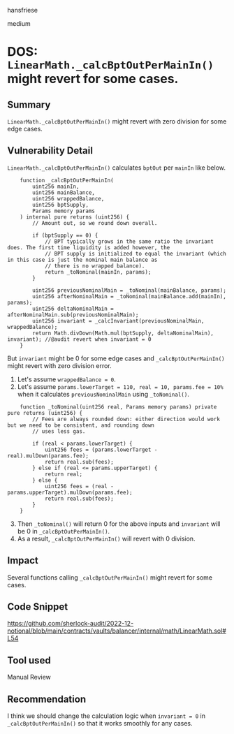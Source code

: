 hansfriese

medium

# DOS: `LinearMath._calcBptOutPerMainIn()` might revert for some cases.

## Summary
`LinearMath._calcBptOutPerMainIn()` might revert with zero division for some edge cases.

## Vulnerability Detail
`LinearMath._calcBptOutPerMainIn()` calculates `bptOut` per `mainIn` like below.

```solidity
    function _calcBptOutPerMainIn(
        uint256 mainIn,
        uint256 mainBalance,
        uint256 wrappedBalance,
        uint256 bptSupply,
        Params memory params
    ) internal pure returns (uint256) {
        // Amount out, so we round down overall.

        if (bptSupply == 0) {
            // BPT typically grows in the same ratio the invariant does. The first time liquidity is added however, the
            // BPT supply is initialized to equal the invariant (which in this case is just the nominal main balance as
            // there is no wrapped balance).
            return _toNominal(mainIn, params);
        }

        uint256 previousNominalMain = _toNominal(mainBalance, params);
        uint256 afterNominalMain = _toNominal(mainBalance.add(mainIn), params);
        uint256 deltaNominalMain = afterNominalMain.sub(previousNominalMain);
        uint256 invariant = _calcInvariant(previousNominalMain, wrappedBalance);
        return Math.divDown(Math.mul(bptSupply, deltaNominalMain), invariant); //@audit revert when invariant = 0
    }
```

But `invariant` might be 0 for some edge cases and `_calcBptOutPerMainIn()` might revert with zero division error.

1. Let's assume `wrappedBalance = 0`.
2. Let's assume `params.lowerTarget = 110, real = 10, params.fee = 10%` when it calculates `previousNominalMain` using `_toNominal()`.

```solidity
    function _toNominal(uint256 real, Params memory params) private pure returns (uint256) {
        // Fees are always rounded down: either direction would work but we need to be consistent, and rounding down
        // uses less gas.

        if (real < params.lowerTarget) {
            uint256 fees = (params.lowerTarget - real).mulDown(params.fee);
            return real.sub(fees);
        } else if (real <= params.upperTarget) {
            return real;
        } else {
            uint256 fees = (real - params.upperTarget).mulDown(params.fee);
            return real.sub(fees);
        }
    }
```
3. Then `_toNominal()` will return 0 for the above inputs and `invariant` will be 0 in `_calcBptOutPerMainIn()`.
4. As a result, `_calcBptOutPerMainIn()` will revert with 0 division.

## Impact
Several functions calling `_calcBptOutPerMainIn()` might revert for some cases.

## Code Snippet
https://github.com/sherlock-audit/2022-12-notional/blob/main/contracts/vaults/balancer/internal/math/LinearMath.sol#L54

## Tool used
Manual Review

## Recommendation
I think we should change the calculation logic when `invariant = 0` in `_calcBptOutPerMainIn()` so that it works smoothly for any cases.